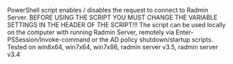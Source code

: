 PowerShell script enables / disables the request to connect to Radmin Server.
BEFORE USING THE SCRIPT YOU MUST CHANGE THE VARIABLE SETTINGS IN THE HEADER OF THE SCRIPT!!!
The script can be used locally on the computer with running Radmin Server, remotely via Enter-PSSession/Invoke-command or the AD policy shutdown/startup scripts.
Tested on win8x64, win7x64, win7x86, radmin server v3.5, radmin server v3.4
